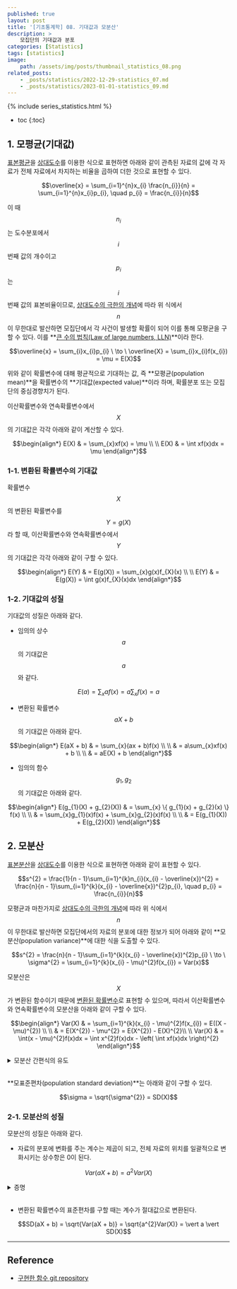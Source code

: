 ```yaml
---
published: true
layout: post
title: '[기초통계학] 08. 기대값과 모분산'
description: >
    모집단의 기대값과 분포
categories: [Statistics]
tags: [statistics]
image:
    path: /assets/img/posts/thumbnail_statistics_08.png
related_posts:
    - _posts/statistics/2022-12-29-statistics_07.md
    - _posts/statistics/2023-01-01-statistics_09.md
---
```

{% include series_statistics.html %}
* toc
{:toc}

## 1. 모평균(기대값)

[표본평균](/statistics/statistics_03/#표본평균)을 [상대도수](/statistics/statistics_02/#2-범주형-자료와-상대도수)를 이용한 식으로 표현하면 아래와 같이 관측된 자료의 값에 각 자료가 전체 자료에서 차지하는 비율을 곱하여 더한 것으로 표현할 수 있다.  

$$\overline{x} = \sum_{i=1}^{n}x_{i} \frac{n_{i}}{n} = \sum_{i=1}^{n}x_{i}p_{i}, \quad p_{i} = \frac{n_{i}}{n}$$

이 때 $$n_{i}$$는 도수분포에서 $$i$$ 번째 값의 개수이고 $$p_{i}$$는 $$i$$ 번째 값의 표본비율이므로, [상대도수의 극한의 개념](/statistics/statistics_05/#3-통계적-확률)에 따라 위 식에서 $$n$$이 무한대로 발산하면 모집단에서 각 사건이 발생할 확률이 되어 이를 통해 모평균을 구할 수 있다. 이를 **[큰 수의 법칙(Law of large numbers, LLN)](https://en.wikipedia.org/wiki/Law_of_large_numbers)**이라 한다.  

$$\overline{x} = \sum_{i}x_{i}p_{i} \ \to \ \overline{X} = \sum_{i}x_{i}f(x_{i}) = \mu = E(X)$$

위와 같이 확률변수에 대해 평균적으로 기대하는 값, 즉 **모평균(population mean)**을 확률변수의 **기대값(expected value)**이라 하며, 확률분포 또는 모집단의 중심경향치가 된다.  

이산확률변수와 연속확률변수에서 $$X$$의 기대값은 각각 아래와 같이 계산할 수 있다.  

$$\begin{align*}
E(X) & = \sum_{x}xf(x) = \mu \\
\\
E(X) & = \int xf(x)dx = \mu
\end{align*}$$

### 1-1. 변환된 확률변수의 기대값

확률변수 $$X$$의 변환된 확률변수를 $$Y = g(X)$$라 할 때, 이산확률변수와 연속확률변수에서 $$Y$$의 기대값은 각각 아래와 같이 구할 수 있다.  

$$\begin{align*}
E(Y) & = E(g(X)) = \sum_{x}g(x)f_{X}(x) \\
\\
E(Y) & = E(g(X)) = \int g(x)f_{X}(x)dx
\end{align*}$$

### 1-2. 기대값의 성질

기대값의 성질은 아래와 같다.  

- 임의의 상수 $$a$$의 기대값은 $$a$$와 같다.

$$E(a) = \sum_{x}af(x) = a\sum_{x}f(x) = a$$

- 변환된 확률변수 $$aX + b$$의 기대값은 아래와 같다.

$$\begin{align*}
E(aX + b) & = \sum_{x}(ax + b)f(x) \\
\\
& = a\sum_{x}xf(x) + b \\
\\
& = aE(X) + b
\end{align*}$$

- 임의의 함수 $$g_{1}, g_{2}$$의 기대값은 아래와 같다.  

$$\begin{align*}
E(g_{1}(X) + g_{2}(X)) & = \sum_{x} \{ g_{1}(x) + g_{2}(x) \} f(x) \\
\\
& = \sum_{x}g_{1}(x)f(x) + \sum_{x}g_{2}(x)f(x) \\
\\
& = E(g_{1}(X)) + E(g_{2}(X))
\end{align*}$$

## 2. 모분산

[표본분산](/statistics/statistics_03/#표본분산)을 [상대도수](/statistics/statistics_02/#2-범주형-자료와-상대도수)를 이용한 식으로 표현하면 아래와 같이 표현할 수 있다.  

$$s^{2} = \frac{1}{n - 1}\sum_{i=1}^{k}n_{i}(x_{i} - \overline{x})^{2} = \frac{n}{n - 1}\sum_{i=1}^{k}(x_{i} - \overline{x})^{2}p_{i}, \quad p_{i} = \frac{n_{i}}{n}$$

모평균과 마찬가지로 [상대도수의 극한의 개념](/statistics/statistics_05/#3-통계적-확률)에 따라 위 식에서 $$n$$이 무한대로 발산하면 모집단에서의 자료의 분포에 대한 정보가 되어 아래와 같이 **모분산(population variance)**에 대한 식을 도출할 수 있다.  

$$s^{2} = \frac{n}{n - 1}\sum_{i=1}^{k}(x_{i} - \overline{x})^{2}p_{i} \ \to \ \sigma^{2} = \sum_{i=1}^{k}(x_{i} - \mu)^{2}f(x_{i}) = Var(x)$$

모분산은 $$X$$가 변환된 함수이기 때문에 [변환된 확률변수](#1-1-변환된-확률변수의-기대값)로 표현할 수 있으며, 따라서 이산확률변수와 연속확률변수의 모분산을 아래와 같이 구할 수 있다.  

$$\begin{align*}
Var(X) & = \sum_{i=1}^{k}(x_{i} - \mu)^{2}f(x_{i}) = E((X - \mu)^{2}) \\
\\
& = E(X^{2}) - \mu^{2} = E(X^{2}) - E(X)^{2}\\
\\
Var(X) & = \int(x - \mu)^{2}f(x)dx = \int x^{2}f(x)dx - \left( \int xf(x)dx \right)^{2}
\end{align*}$$

<details><summary>모분산 간편식의 유도</summary><div markdown="1">

$$\begin{align*}
Var(X) & = \sum_{i=1}^{k}(x_{i} - \mu)^{2}f(x_{i}) = E((X - \mu)^{2}) \\
\\
& = \sum_{i=1}^{k}(x_{i}^{2} - 2x_{i}\mu + \mu^{2})f(x_{i}) \\
\\
& = \sum_{i=1}^{k}x_{i}^{2}f(x_{i}) - 2\mu\sum_{i=1}^{k}x_{i}f(x_{i}) + \mu^{2} \\
\\
& = \sum_{i=1}^{k}x_{i}^{2}f(x_{i}) - 2\mu^{2} + \mu^{2} = \sum_{i=1}^{k}x_{i}^{2}f(x_{i}) - \mu^{2} \quad \because \sum_{i=1}^{k}x_{i}f(x_{i}) = \mu \\
\\
& = E(X^{2}) - \mu^{2} = E(X^{2}) - E(X)^{2}
\end{align*}$$

</div></details><br>

**모표준편차(population standard deviation)**는 아래와 같이 구할 수 있다.  

$$\sigma = \sqrt{\sigma^{2}} = SD(X)$$

### 2-1. 모분산의 성질

모분산의 성질은 아래와 같다.  

- 자료의 분포에 변화를 주는 계수는 제곱이 되고, 전체 자료의 위치를 일괄적으로 변화시키는 상수항은 0이 된다.

$$Var(aX + b) = a^{2}Var(X)$$

<details><summary>증명</summary><div markdown="1">

$$\begin{align*}
E(aX + b) & = aE(X) + b = a\mu + b \\
\\
\Rightarrow Var(X) & = E((aX + b - a\mu - b)^{2}) \\
\\
& = E((a(X - \mu))^{2}) = E(a^{2}(X - \mu)^{2}) \\
\\
& = a^{2}E((X - \mu)^{2}) = a^{2}Var(X)
\end{align*}$$

</div></details><br>

- 변환된 확률변수의 표준편차를 구할 때는 계수가 절대값으로 변환된다.

$$SD(aX + b) = \sqrt{Var(aX + b)} = \sqrt{a^{2}Var(X)} = \vert a \vert SD(X)$$

---
## Reference
- [구현한 함수 git repository](https://github.com/djccnt15/mathematics)